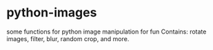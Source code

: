 # python-images
some functions for python image manipulation for fun
Contains: rotate images, filter, blur, random crop, and more. 
